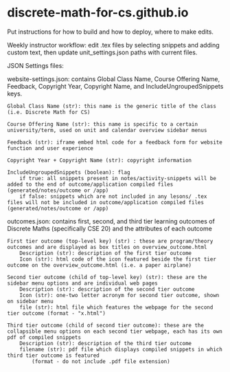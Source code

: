 # discrete-math-for-cs.github.io
 Put instructions for how to build and how to deploy, 
 where to make edits.

 Weekly instructor workflow: edit .tex files by selecting snippets and adding custom text, then 
 update unit_settings.json paths with current files.

 JSON Settings files: 
 
 website-settings.json: contains Global Class Name, Course Offering Name, Feedback, Copyright Year, Copyright Name, and IncludeUngroupedSnippets keys.

    Global Class Name (str): this name is the generic title of the class (i.e. Discrete Math for CS)

    Course Offering Name (str): this name is specific to a certain university/term, used on unit and calendar overview sidebar menus 

    Feedback (str): iframe embed html code for a feedback form for website function and user experience

    Copyright Year + Copyright Name (str): copyright information

    IncludeUngroupedSnippets (boolean): flag
        if true: all snippets present in notes/activity-snippets will be added to the end of outcome/application compiled files (generated/notes/outcome or /app)
        if false: snippets which are not included in any lesons/ .tex files will not be included in outcome/application compiled files (generated/notes/outcome or /app)

 outcomes.json: contains first, second, and third tier learning outcomes of Discrete Maths (specifically CSE 20) and the attributes of each outcome
    
    First tier outcome (top-level key) (str) : these are program/theory outcomes and are displayed as box titles on overview_outcome.html
        Description (str): description of the first tier outcome
        Icon (str): html code of the icon featured beside the first tier outcome on the overview_outcome.html (i.e. a paper airplane)
    
    Second tier outcome (child of top-level key) (str): these are the sidebar menu options and are individual web pages
        Description (str): description of the second tier outcome
        Icon (str): one-two letter acronym for second tier outcome, shown on sidebar menu
        file (str): html file which features the webpage for the second tier outcome (format - "x.html")
    
    Third tier outcome (child of second tier outcome): these are the collapsible menu options on each second tier webpage, each has its own pdf of compiled snippets
        Description (str): description of the third tier outcome
        filename (str): pdf file which displays compiled snippets in which third tier outcome is featured 
            (format - do not include .pdf file extension)